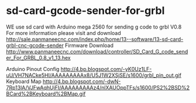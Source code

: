 sd-card-gcode-sender-for-grbl
=============================
WE use sd card with Arduino mega 2560 for sending g code to grbl V0.8
For more information please visit and download
http://sale.panmaneecnc.com/index.php/home/13--software/13-sd-card-grbl-cnc-gcode-sender
Firmware Download http://www.panmaneecnc.com/download/controller/SD_Card_G_code_sender_For_GRBL_0.8_v1_13.hex

Arduino Pinout Config http://4.bp.blogspot.com/-yK0Uz1LF-uU/VH7NACke5HI/AAAAAAAAAx8/U5J1W2XSjSE/s1600/grbl_pin_out.gif
Keyboard Map http://4.bp.blogspot.com/-dwN-7Rp13lA/VJFwAqhUjFI/AAAAAAAAAz4/nlXAUOppTFs/s1600/PS2%2BSD%2BCard%2BKeyboard%2BMap.gif
